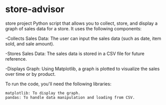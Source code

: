 # store-advisor
store project
Python script that allows you to collect, store, and display a graph of sales data for a store. It uses the following components:

  -Collects Sales Data: The user can input the sales data (such as date, item sold, and sale amount).
    
  -Stores Sales Data: The sales data is stored in a CSV file for future reference.
  
  -Displays Graph: Using Matplotlib, a graph is plotted to visualize the sales over time or by product.

  To run the code, you'll need the following libraries:

    matplotlib: To display the graph.
    pandas: To handle data manipulation and loading from CSV.
